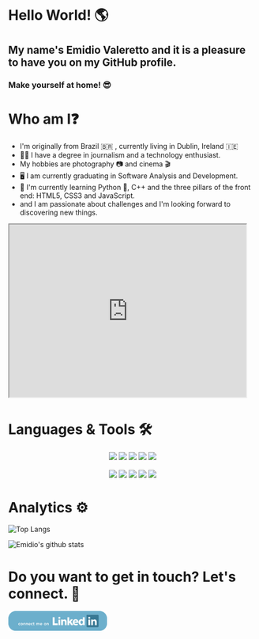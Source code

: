 # Hello World! :earth_americas:



## My name's Emidio Valeretto and it is a pleasure to have you on my GitHub profile. 

### Make yourself at home! :sunglasses:



# Who am I:question:

- I'm originally from ​B​ra​z​i​l​ :brazil: , currently living in Dublin, Ireland :ireland:
- :man_student: I have a degree in journalism and a technology enthusiast.
- My hobbies are photography :camera: and cinema :clapper:
- :desktop_computer: ​I am currently graduating in Software Analysis and Development. 
- :seedling: I'm currently learning Python :snake:, C++ and the three pillars of the front end: HTML5, CSS3 and JavaScript.
- and I am passionate about challenges and I'm looking forward to discovering new things. 



<iframe src="https://giphy.com/embed/LPrAK9rEedDwjtL1J0" width="480" height="349"></iframe>

# Languages & Tools :hammer_and_wrench:



<div style="text-align: center;">
  <img src="https://img.icons8.com/dusk/96/000000/python.png"/>
  <img src="https://img.icons8.com/color/96/000000/c-plus-plus-logo.png"/>
  <img src="https://img.icons8.com/color/96/000000/javascript.png"/>
  <img src="https://img.icons8.com/dusk/96/000000/html-5.png"/>
  <img src="https://img.icons8.com/dusk/96/000000/css3.png"/>
  <br><br>
  <img src="https://img.icons8.com/color/96/000000/django.png"/>
  <img src="https://img.icons8.com/nolan/96/flask.png"/>
  <img src="https://img.icons8.com/nolan/96/api-settings.png"/>
  <img src="https://img.icons8.com/color/96/000000/git.png"/>
  <img src="https://img.icons8.com/nolan/96/github.png"/>
</div>



# Analytics :gear:





![Top Langs](https://github-readme-stats.vercel.app/api/top-langs/?username=emidiovaleretto&layout=compact)

![Emidio's github stats](https://github-readme-stats.vercel.app/api?username=emidiovaleretto&show_icons=true&theme=radical)



# Do you want to get in touch? Let's connect. :handshake:



<div>
  <a href="https://www.linkedin.com/in/emidiovalereto/" target="_blank"><img src="./img/linkedin.png"  width="200"/></a>
</div>

